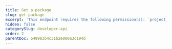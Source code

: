 ```yaml
---
title: Get a package
slug: get-package
excerpt: 'This endpoint requires the following permission(s): `project_configuration:packages:read`.'
hidden: false
categorySlug: developer-api
order: 2
parentDoc: 649983b4c31b2e000a3c194d
---
```

